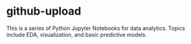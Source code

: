 # github-upload
This is a series of Python Jupyter Notebooks for data analytics. Topics include EDA, visualization, and basic predictive models.
